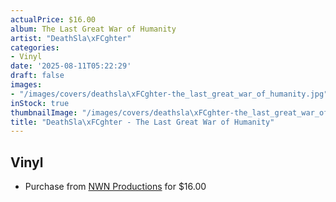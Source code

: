 ```yaml
---
actualPrice: $16.00
album: The Last Great War of Humanity
artist: "DeathSla\xFCghter"
categories:
- Vinyl
date: '2025-08-11T05:22:29'
draft: false
images:
- "/images/covers/deathsla\xFCghter-the_last_great_war_of_humanity.jpg"
inStock: true
thumbnailImage: "/images/covers/deathsla\xFCghter-the_last_great_war_of_humanity-thumb.jpg"
title: "DeathSla\xFCghter - The Last Great War of Humanity"
---
```


## Vinyl
* Purchase from [NWN Productions](http://shop.nwnprod.com/index.php?route=product/product&path=75&product_id=20208&sort=pd.name&order=ASC) for $16.00
